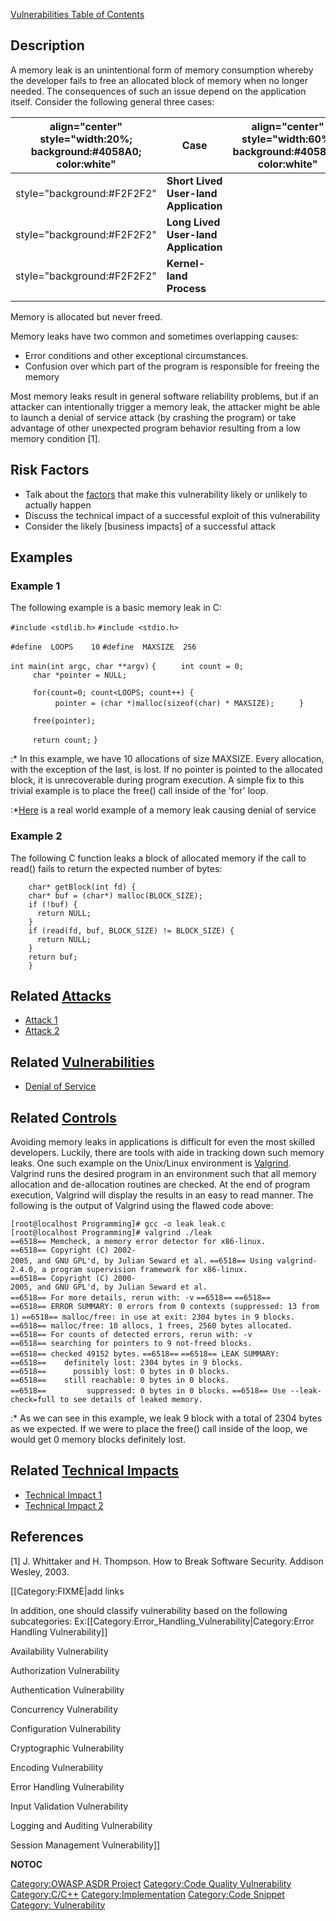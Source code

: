 [Vulnerabilities Table of Contents](ASDR_TOC_Vulnerabilities "wikilink")

## Description

A memory leak is an unintentional form of memory consumption whereby the
developer fails to free an allocated block of memory when no longer
needed. The consequences of such an issue depend on the application
itself. Consider the following general three cases:

| align="center" style="width:20%; background:\#4058A0; color:white" | Case                                  | align="center" style="width:60%; background:\#4058A0; color:white" | Description of Consequence  |
| ------------------------------------------------------------------ | ------------------------------------- | ------------------------------------------------------------------ | --------------------------- |
| style="background:\#F2F2F2"                                        | **Short Lived User-land Application** |                                                                    | style="background:\#F2F2F2" |
| style="background:\#F2F2F2"                                        | **Long Lived User-land Application**  |                                                                    | style="background:\#F2F2F2" |
| style="background:\#F2F2F2"                                        | **Kernel-land Process**               |                                                                    | style="background:\#F2F2F2" |
|                                                                    |                                       |                                                                    |                             |

Memory is allocated but never freed.

Memory leaks have two common and sometimes overlapping causes:

  - Error conditions and other exceptional circumstances.
  - Confusion over which part of the program is responsible for freeing
    the memory

Most memory leaks result in general software reliability problems, but
if an attacker can intentionally trigger a memory leak, the attacker
might be able to launch a denial of service attack (by crashing the
program) or take advantage of other unexpected program behavior
resulting from a low memory condition \[1\].

## Risk Factors

  - Talk about the [factors](OWASP_Risk_Rating_Methodology "wikilink")
    that make this vulnerability likely or unlikely to actually happen
  - Discuss the technical impact of a successful exploit of this
    vulnerability
  - Consider the likely \[business impacts\] of a successful attack

## Examples

### Example 1

The following example is a basic memory leak in C:

`#include <stdlib.h>`
`#include <stdio.h>`

`#define  LOOPS    10`
`#define  MAXSIZE  256`

`int main(int argc, char **argv)`
`{`
`     int count = 0;`
`     char *pointer = NULL;`

`     for(count=0; count<LOOPS; count++) {`
`          pointer = (char *)malloc(sizeof(char) * MAXSIZE);`
`     }`

`     free(pointer);`

`     return count;`
`}`

:\* In this example, we have 10 allocations of size MAXSIZE. Every
allocation, with the exception of the last, is lost. If no pointer is
pointed to the allocated block, it is unrecoverable during program
execution. A simple fix to this trivial example is to place the free()
call inside of the 'for' loop.

:\*[Here](http://www.securiteam.com/securitynews/5ZP0M1PIUI.html) is a
real world example of a memory leak causing denial of service

### Example 2

The following C function leaks a block of allocated memory if the call
to read() fails to return the expected number of bytes:

```
    char* getBlock(int fd) {
    char* buf = (char*) malloc(BLOCK_SIZE);
    if (!buf) {
      return NULL;
    }
    if (read(fd, buf, BLOCK_SIZE) != BLOCK_SIZE) {
      return NULL;
    }
    return buf;
    }
```

## Related [Attacks](Attacks "wikilink")

  - [Attack 1](Attack_1 "wikilink")
  - [Attack 2](Attack_2 "wikilink")

## Related [Vulnerabilities](Vulnerabilities "wikilink")

  - [Denial of Service](Denial_of_Service "wikilink")

## Related [Controls](Controls "wikilink")

Avoiding memory leaks in applications is difficult for even the most
skilled developers. Luckily, there are tools with aide in tracking down
such memory leaks. One such example on the Unix/Linux environment is
[Valgrind](http://valgrind.org/). Valgrind runs the desired program in
an environment such that all memory allocation and de-allocation
routines are checked. At the end of program execution, Valgrind will
display the results in an easy to read manner. The following is the
output of Valgrind using the flawed code above:

`[root@localhost Programming]# gcc -o leak leak.c`
`[root@localhost Programming]# valgrind ./leak`
`==6518== Memcheck, a memory error detector for x86-linux.`
`==6518== Copyright (C) 2002-2005, and GNU GPL'd, by Julian Seward et al.`
`==6518== Using valgrind-2.4.0, a program supervision framework for x86-linux.`
`==6518== Copyright (C) 2000-2005, and GNU GPL'd, by Julian Seward et al.`
`==6518== For more details, rerun with: -v`
`==6518==`
`==6518==`
`==6518== ERROR SUMMARY: 0 errors from 0 contexts (suppressed: 13 from 1)`
`==6518== malloc/free: in use at exit: 2304 bytes in 9 blocks.`
`==6518== malloc/free: 10 allocs, 1 frees, 2560 bytes allocated.`
`==6518== For counts of detected errors, rerun with: -v`
`==6518== searching for pointers to 9 not-freed blocks.`
`==6518== checked 49152 bytes.`
`==6518==`
`==6518== LEAK SUMMARY:`
`==6518==    definitely lost: 2304 bytes in 9 blocks.`
`==6518==      possibly lost: 0 bytes in 0 blocks.`
`==6518==    still reachable: 0 bytes in 0 blocks.`
`==6518==         suppressed: 0 bytes in 0 blocks.`
`==6518== Use --leak-check=full to see details of leaked memory.`

:\* As we can see in this example, we leak 9 block with a total of 2304
bytes as we expected. If we were to place the free() call inside of the
loop, we would get 0 memory blocks definitely lost.

## Related [Technical Impacts](Technical_Impacts "wikilink")

  - [Technical Impact 1](Technical_Impact_1 "wikilink")
  - [Technical Impact 2](Technical_Impact_2 "wikilink")

## References

\[1\] J. Whittaker and H. Thompson. How to Break Software Security.
Addison Wesley, 2003.

\[\[Category:FIXME|add links

In addition, one should classify vulnerability based on the following
subcategories:
Ex:\[\[Category:Error_Handling_Vulnerability|Category:Error Handling
Vulnerability\]\]

Availability Vulnerability

Authorization Vulnerability

Authentication Vulnerability

Concurrency Vulnerability

Configuration Vulnerability

Cryptographic Vulnerability

Encoding Vulnerability

Error Handling Vulnerability

Input Validation Vulnerability

Logging and Auditing Vulnerability

Session Management Vulnerability\]\]

__NOTOC__

[Category:OWASP ASDR Project](Category:OWASP_ASDR_Project "wikilink")
[Category:Code Quality
Vulnerability](Category:Code_Quality_Vulnerability "wikilink")
[Category:C/C++](Category:C/C++ "wikilink")
[Category:Implementation](Category:Implementation "wikilink")
[Category:Code Snippet](Category:Code_Snippet "wikilink") [Category:
Vulnerability](Category:_Vulnerability "wikilink")